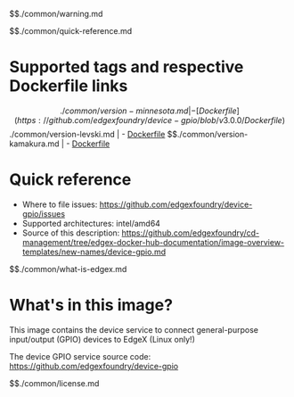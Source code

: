 $$./common/warning.md

$$./common/quick-reference.md

# Supported tags and respective Dockerfile links

$$./common/version-minnesota.md |
    - [Dockerfile](https://github.com/edgexfoundry/device-gpio/blob/v3.0.0/Dockerfile)
$$./common/version-levski.md |
    - [Dockerfile](https://github.com/edgexfoundry/device-gpio/blob/v2.3.0/Dockerfile)
$$./common/version-kamakura.md |
    - [Dockerfile](https://github.com/edgexfoundry/device-gpio/blob/v2.2.0/Dockerfile)

# Quick reference

- Where to file issues: https://github.com/edgexfoundry/device-gpio/issues
- Supported architectures: intel/amd64
- Source of this description: https://github.com/edgexfoundry/cd-management/tree/edgex-docker-hub-documentation/image-overview-templates/new-names/device-gpio.md

$$./common/what-is-edgex.md

# What's in this image?

This image contains the device service to connect general-purpose input/output (GPIO) devices to EdgeX (Linux only!)

The device GPIO service source code: <https://github.com/edgexfoundry/device-gpio>

$$./common/license.md

